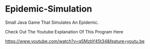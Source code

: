 # Epidemic-Simulation
Small Java Game That Simulates An Epidemic.


Check Out The Youtube Explanation Of This Program Here

https://www.youtube.com/watch?v=qSMzbY45t34&feature=youtu.be

